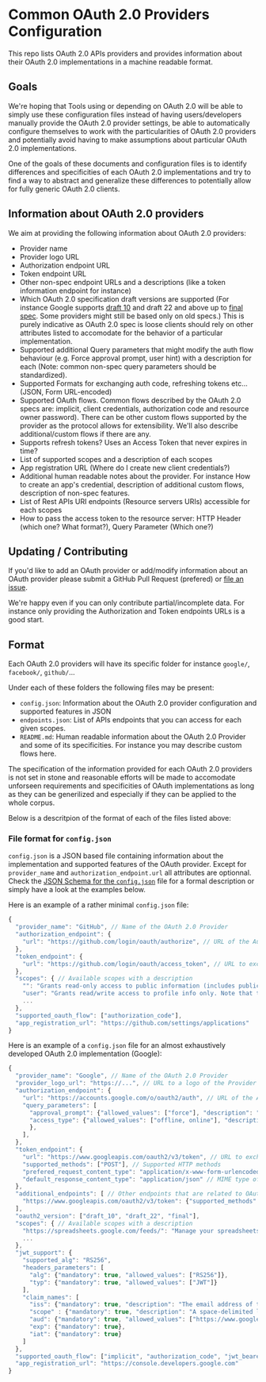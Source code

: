 # Common OAuth 2.0 Providers Configuration

This repo lists OAuth 2.0 APIs providers and provides information about their OAuth 2.0 implementations in a machine readable format.


## Goals

We're hoping that Tools using or depending on OAuth 2.0 will be able to simply use these configuration files instead of having users/developers manually provide the OAuth 2.0 provider settings, be able to automatically configure themselves to work with the particularities of OAuth 2.0 providers and potentially avoid having to make assumptions about particular OAuth 2.0 implementations.

One of the goals of these documents and configuration files is to identify differences and specificities of each OAuth 2.0 implementations and try to find a way to abstract and generalize these differences to potentially allow for fully generic OAuth 2.0 clients.


## Information about OAuth 2.0 providers

We aim at providing the following information about OAuth 2.0 providers:
 - Provider name
 - Provider logo URL
 - Authorization endpoint URL
 - Token endpoint URL
 - Other non-spec endpoint URLs and a descriptions (like a token information endpoint for instance) 
 - Which OAuth 2.0 specification draft versions are supported (For instance Google supports [draft 10](https://tools.ietf.org/html/draft-ietf-oauth-v2-10) and draft 22 and above up to [final spec](https://tools.ietf.org/html/rfc6749). Some providers might still be based only on old specs.) This is purely indicative as OAuth 2.0 spec is loose clients should rely on other attributes listed to accomodate for the behavior of a particular implementation.
 - Supported additional Query parameters that might modify the auth flow behaviour (e.g. Force approval prompt, user hint) with a description for each (Note: common non-spec query parameters should be standardized).
 - Supported Formats for exchanging auth code, refreshing tokens etc... (JSON, Form URL-encoded)
 - Supported OAuth flows. Common flows described by the OAuth 2.0 specs are: implicit, client credentials, authorization code and resource owner password). There can be other custom flows supported by the provider as the protocol allows for extensibility. We'll also describe additional/custom flows if there are any.
 - Supports refresh tokens? Uses an Access Token that never expires in time?
 - List of supported scopes and a description of each scopes
 - App registration URL (Where do I create new client credentials?)
 - Additional human readable notes about the provider. For instance How to create an app's credential, description of additional custom flows, description of non-spec features.
 - List of Rest APIs URI endpoints (Resource servers URIs) accessible for each scopes
 - How to pass the access token to the resource server: HTTP Header (which one? What format?), Query Parameter (Which one?)


## Updating / Contributing

If you'd like to add an OAuth provider or add/modify information about an OAuth provider please submit a GitHub Pull Request (prefered) or [file an issue](https://github.com/nicolasgarnier/oauth-providers/issues).

We're happy even if you can only contribute partial/incomplete data. For instance only providing the Authorization and Token endpoints URLs is a good start.


## Format

Each OAuth 2.0 providers will have its specific folder for instance `google/`, `facebook/`, `github/`...

Under each of these folders the following files may be present:
 - `config.json`: Information about the OAuth 2.0 provider configuration and supported features in JSON
 - `endpoints.json`: List of APIs endpoints that you can access for each given scopes.
 - `README.md`: Human readable information about the OAuth 2.0 Provider and some of its specificities. For instance you may describe custom flows here.

The specification of the information provided for each OAuth 2.0 providers is not set in stone and reasonable efforts will be made to accomodate unforseen requirements and specificities of OAuth implementations as long as they can be generilized and especially if they can be applied to the whole corpus.

Below is a descritpion of the format of each of the files listed above:

### File format for `config.json`

`config.json` is a JSON based file containing information about the implementation and supported features of the OAuth provider. Except for `provider_name` and `authorization_endpoint.url` all attributes are optionnal. Check the [JSON Schema for the `config.json`](config.schema.json) file for a formal description or simply have a look at the examples below.

Here is an example of a rather minimal `config.json` file:

```javascript
{
  "provider_name": "GitHub", // Name of the OAuth 2.0 Provider
  "authorization_endpoint": {
    "url": "https://github.com/login/oauth/authorize", // URL of the Authroization endpoint
  },
  "token_endpoint": {
    "url": "https://github.com/login/oauth/access_token", // URL to exchange the auth code
  },
  "scopes": { // Available scopes with a description
    "": "Grants read-only access to public information (includes public user profile info, public repository info, and gists)", // Some providers allow an empty scope.
    "user": "Grants read/write access to profile info only. Note that this scope includes user:email and user:follow.",
    ...
  },
  "supported_oauth_flow": ["authorization_code"],
  "app_registration_url": "https://github.com/settings/applications"
}
```

Here is an example of a `config.json` file for an almost exhaustively developed OAuth 2.0 implementation (Google):

```javascript
{
  "provider_name": "Google", // Name of the OAuth 2.0 Provider
  "provider_logo_url": "https://...", // URL to a logo of the Provider
  "authorization_endpoint": {
    "url": "https://accounts.google.com/o/oauth2/auth", // URL of the Authroization endpoint
    "query_parameters": [
      "approval_prompt": {"allowed_values": ["force"], "description": "Forces display of the approval prompt. Avoids pass-through if the user has already granted access."},
      "access_type": {"allowed_values": ["offline, online"], "description": "If the value is 'offline' Will grant a refresh token in the authorization code flow. 'online' will only grant you an access token in the authorization code flow."
      },
    ],
  },
  "token_endpoint": {
    "url": "https://www.googleapis.com/oauth2/v3/token", // URL to exchange the auth code 
    "supported_methods": ["POST"], // Supported HTTP methods
    "prefered_request_content_type": "application/x-www-form-urlencoded", // Prefered MIME type of the data that can be passed in the body of requests to the token endpoint.
    "default_response_content_type": "application/json" // MIME type of the data that is returned by the token endpoint by default.
  },
  "additional_endpoints": [ // Other endpoints that are related to OAuth
    "https://www.googleapis.com/oauth2/v3/token": {"supported_methods": "GET", "description": "Returns the information about the access token. You have to provide an Access Token as a query parameter"}
  ],
  "oauth2_version": ["draft_10", "draft_22", "final"],
  "scopes": { // Available scopes with a description
    "https://spreadsheets.google.com/feeds/": "Manage your spreadsheets."
    ...
  },
  "jwt_support": {
    "supported_alg": "RS256",
    "headers_parameters": [
      "alg": {"mandatory": true, "allowed_values": ["RS256"]},
      "typ": {"mandatory": true, "allowed_values": ["JWT"]}
    ],
    "claim_names": [
      "iss": {"mandatory": true, "description": "The email address of the service account."}, // For registered/public claim names you may add a description.
      "scope" : {"mandatory": true, "description": "A space-delimited list of the permissions that the application requests."}, // For non-spec/private claim names you MUST add a description.
      "aud": {"mandatory": true, "allowed_values": ["https://www.googleapis.com/oauth2/v3/token"]},
      "exp": {"mandatory": true},
      "iat": {"mandatory": true}
    ]
  },
  "supported_oauth_flow": ["implicit", "authorization_code", "jwt_bearer_token", "ext_android", "ext_post_message", "ext_installed_apps", "ext_authorization_code_oob"],
  "app_registration_url": "https://console.developers.google.com"
}
```
